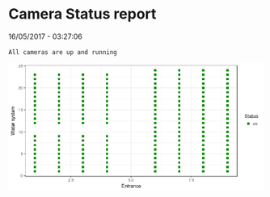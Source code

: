 Camera Status report
================
16/05/2017 - 03:27:06

    All cameras are up and running

![](camreport_files/figure-markdown_github/unnamed-chunk-2-1.png)
